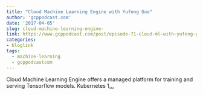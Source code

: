 ```yaml
---
title: "Cloud Machine Learning Engine with Yufeng Guo"
author: 'gcppodcast.com'
date: '2017-04-05'
slug: cloud-machine-learning-engine-
link: https://www.gcppodcast.com/post/episode-71-cloud-ml-with-yufeng-guo/
categories:
- bloglink
tags:
  - machine-learning
  - gcppodcastcom
---
```


Cloud Machine Learning Engine offers a managed platform for training and serving Tensorflow models. Kubernetes 1[... <i class="fas fa-external-link-alt"></i>](https://www.gcppodcast.com/post/episode-71-cloud-ml-with-yufeng-guo/)

